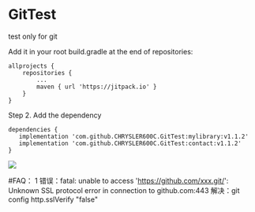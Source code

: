 # GitTest
test only for git

 Add it in your root build.gradle at the end of repositories:

	allprojects {
		repositories {
			...
			maven { url 'https://jitpack.io' }
		}
	}
Step 2. Add the dependency

	dependencies {
	   implementation 'com.github.CHRYSLER600C.GitTest:mylibrary:v1.1.2'
	   implementation 'com.github.CHRYSLER600C.GitTest:contact:v1.1.2'
	}
 
 [![](https://jitpack.io/v/CHRYSLER600C/GitTest.svg)](https://jitpack.io/#CHRYSLER600C/GitTest)
 
#FAQ：
1 错误：fatal: unable to access 'https://github.com/xxx.git/': Unknown SSL protocol error in connection to github.com:443 
  解决：git config http.sslVerify "false"
